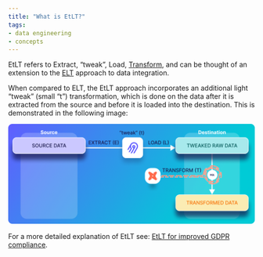 ```yaml
---
title: "What is EtLT?"
tags:
- data engineering
- concepts
---
```

EtLT refers to Extract, “tweak”, Load, [Transform](term/data%20transformation.md), and can be thought of an extension to the [ELT](term/elt.md) approach to data integration. 

When compared to ELT, the EtLT approach incorporates an additional light “tweak” (small “t”) transformation, which is done on the data after it is extracted from the source and before it is loaded into the destination. This is demonstrated in the following image:

![](images/etlt-extract-tweak-load-transform.png)

For a more detailed explanation of EtLT see: [EtLT for improved GDPR compliance](https://airbyte.com/blog/etlt-gdpr-compliance).
